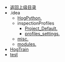 - [返回上级目录](../_sidebar.md)
- .idea
    - [HogPython.](.idea/HogPython.iml)
    - inspectionProfiles
        - [Project_Default.](.idea/inspectionProfiles/Project_Default.xml)
        - [profiles_settings.](.idea/inspectionProfiles/profiles_settings.xml)
    - [misc.](.idea/misc.xml)
    - [modules.](.idea/modules.xml)
- [HogTrain](HogTrain.py)
- [test](test.py)